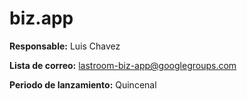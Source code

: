biz.app
=======

**Responsable:** Luis Chavez

**Lista de correo:** lastroom-biz-app@googlegroups.com

**Periodo de lanzamiento:** Quincenal
